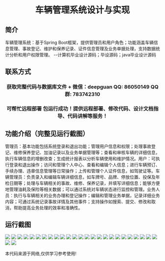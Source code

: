 <p><h1 align="center">车辆管理系统设计与实现</h1></p>

## 简介
车辆管理系统：基于Spring Boot框架，提供管理员和用户角色；功能涵盖车辆信息管理、事故登记、维护和保养记录、证件信息管理及业务单据处理，支持数据统计分析和用户权限管理。    --计算机毕业设计源码；毕设源码；java毕业设计源码


## 联系方式
<p><h3 align="center">获取完整代码与数据库文件 + 微信：deepguan QQ: 86050149 QQ群: 783742310</h3></p>
<p><h3 align="center">可帮忙远程部署 包运行成功！提供远程部署、修改代码、设计文档指导、代码讲解等服务！</h3></p>

## 功能介绍（完整见运行截图）
管理员：基本功能包括系统登录和退出功能；管理用户信息和权限；处理事故登记、维修保养登记、加油记录以及业务单据管理等；查看和审核车辆的详细信息，执行车辆信息的增删改查；生成统计报表以分析车辆使用和维护情况。用户：可执行登录和退出操作；访问和管理个人中心、查看和编辑个人信息；进行车辆预订、手续办理、违章信息管理等日常操作；上传和管理个人证件信息，如驾驶证等。车辆管理员：负责录入和编辑车辆详细信息，如车牌号、品牌、停放位置、投保及年检日期等；处理与车辆相关的事故、维修、保养记录，并填写详细信息；能够方便地管理油耗及保险等相关数据；可以通过系统对车辆状态进行监控和管理。业务人员：执行与车辆相关的业务办理和登记操作；编辑和管理业务单据，记录详细业务内容；可通过系统记录事故详情及其他事件；支持操作如搜索、提交、修改和取消，帮助提高业务处理的效率和准确性。


## 运行截图
![](img/001.jpg)
![](img/002.jpg)
![](img/003.jpg)
![](img/004.jpg)
![](img/005.jpg)
![](img/006.jpg)
![](img/007.jpg)
![](img/008.jpg)
![](img/009.jpg)
![](img/010.jpg)
![](img/011.jpg)
![](img/012.jpg)
![](img/013.jpg)
![](img/014.jpg)
![](img/015.jpg)
![](img/016.jpg)
![](img/017.jpg)
![](img/018.jpg)
![](img/019.jpg)
![](img/020.jpg)
![](img/021.jpg)
![](img/022.jpg)
![](img/023.jpg)
![](img/024.jpg)
![](img/025.jpg)
![](img/026.jpg)
![](img/027.jpg)

<p>本代码来源于网络,仅供学习参考使用!</p>

